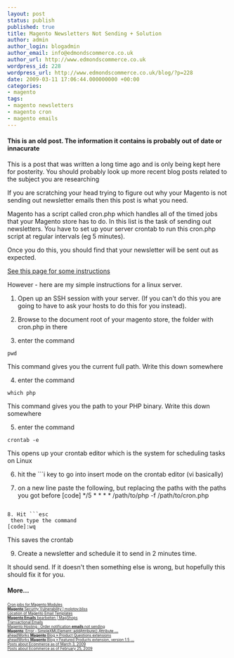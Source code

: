 ```yaml
---
layout: post
status: publish
published: true
title: Magento Newsletters Not Sending + Solution
author: admin
author_login: blogadmin
author_email: info@edmondscommerce.co.uk
author_url: http://www.edmondscommerce.co.uk
wordpress_id: 228
wordpress_url: http://www.edmondscommerce.co.uk/blog/?p=228
date: 2009-03-11 17:06:44.000000000 +00:00
categories:
- magento
tags:
- magento newsletters
- magento cron
- magento emails
---
```

<div class="oldpost"><h4>This is an old post. The information it contains is probably out of date or innacurate</h4>
<p>
This is a post that was written a long time ago and is only being kept here for posterity.
You should probably look up more recent blog posts related to the subject you are researching
</p>
</div>
If you are scratching your head trying to figure out why your Magento is not sending out newsletter emails then this post is what you need.

Magento has a script called cron.php which handles all of the timed jobs that your Magento store has to do. In this list is the task of sending out newsletters. You have to set up your server crontab to run this cron.php script at regular intervals (eg 5 minutes). 

Once you do this, you should find that your newsletter will be sent out as expected.

<a href="http://www.magentocommerce.com/wiki/how_to/how_to_setup_a_cron_job" rel="nofollow">See this page for some instructions</a>

However - here are my simple instructions for a linux server.

1. Open up an SSH session with your server. (If you can't do this you are going to have to ask your hosts to do this for you instead).

2. Browse to the document root of your magento store, the folder with cron.php in there

3. enter the command
```
pwd
```
This command gives you the current full path. Write this down somewhere

4. enter the command
```
which php
```
This command gives you the path to your PHP binary. Write this down somewhere

5. enter the command
```
crontab -e
```
This opens up your crontab editor which is the system for scheduling tasks on Linux

6. hit the ```i
 key to go into insert mode on the crontab editor (vi basically)

7. on a new line paste the following, but replacing the paths with the paths you got before
[code]
*/5 * * * * /path/to/php -f /path/to/cron.php

```

8. Hit ```esc
 then type the command
[code]:wq
```
This saves the crontab

9. Create a newsletter and schedule it to send in 2 minutes time.

It should send. If it doesn't then something else is wrong, but hopefully this should fix it for you.
<h4>More...</h4>
			<div style="font-size: .6em;"><a href="http://www.nicksays.co.uk/2009/02/cron-jobs-for-magento-modules/" rel="nofollow">Cron jobs for Magento Modules</a><br><a href="http://www.molotovbliss.com/blog/2009/02/magento-security-vulnerability/" rel="nofollow"><b>Magento</b> Security Vulnerability | molotov.bliss</a><br><a href="http://lapenguina.com/?p=5" rel="nofollow">Location of Magento Email Templates</a><br><a href="http://www.magshops.de/magento-allgemeines/magento-emails-bearbeiten" rel="nofollow"><b>Magento Emails</b> bearbeiten | MagShops</a><br><a href="http://www.magentoshoppingcartvideos.com/?p=33" rel="nofollow">Transactional Emails</a><br><a href="http://www.website-hosting-reviews-blog.com/2420/magento-hosting-order-notification-emails-not-sending/" rel="nofollow">Magento Hosting : Order notification <b>emails</b> not sending</a><br><a href="http://www.sharpdotinc.com/mdost/2009/03/10/magento-error-simplexmlelementaddattribute-attribute-already-exists/" rel="nofollow"><b>Magento</b>: Error - SimpleXMLElement::addAttribute() Attribute <b>...</b></a><br><a href="http://ecommerce.aheadworks.com/blog/2009/01/product-questions-extensions/" rel="nofollow">aheadWorks <b>Magento</b> Blog » Product Questions extensions</a><br><a href="http://ecommerce.aheadworks.com/blog/2009/01/test/" rel="nofollow">aheadWorks <b>Magento</b> Blog » Featured Products extension, version 1.5 <b>...</b></a><br><a href="http://www.shirasmane.com/2009/03/03/posts-about-ecommerce-as-of-march-3-2009/" rel="nofollow">Posts about Ecommerce as of March 3, 2009</a><br><a href="http://www.shirasmane.com/2009/02/25/posts-about-ecommerce-as-of-february-25-2009/" rel="nofollow">Posts about Ecommerce as of February 25, 2009</a><br></div>
